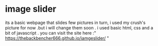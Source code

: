 # image slider
its a basic webpage that slides few pictures in turn, i used my crush's picture for now .but i will change them soon .
 i used basic html, css and a bit of javascript . 
you can visit the site here :" https://thebackbencher666.github.io/iamgeslider/ "

